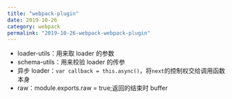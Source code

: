 ```yaml
---
title: "webpack-plugin"
date: 2019-10-26
category: webpack
permalink: "2019-10-26-webpack-webpack-plugin"
---
```

- loader-utils：用来取 loader 的参数
- schema-utils：用来校验 loader 的传参
- 异步 loader：`var callback = this.async()`，将`next`的控制权交给调用函数本身
- raw：module.exports.raw = true;返回的结束时 buffer